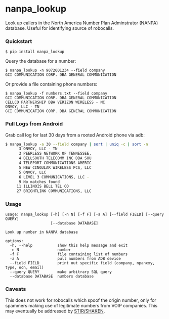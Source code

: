 # nanpa_lookup

Look up callers in the North America Number Plan Adminstrator (NANPA) database. Useful for identifying source of robocalls.

### Quickstart

    $ pip install nanpa_lookup

Query the database for a number:

    $ nanpa_lookup -n 9072001234 --field company
    GCI COMMUNICATION CORP. DBA GENERAL COMMUNICATION

Or provide a file containing phone numbers:

    $ nanpa_lookup -f numbers.txt --field company
    GCI COMMUNICATION CORP. DBA GENERAL COMMUNICATION
    CELLCO PARTNERSHIP DBA VERIZON WIRELESS - NC
    ONVOY, LLC - TN
    GCI COMMUNICATION CORP. DBA GENERAL COMMUNICATION
    

### Pull Logs from Android

Grab call log for last 30 days from a rooted Android phone via adb:

``` bash
$ nanpa_lookup -a 30 --field company | sort | uniq -c | sort -n
      3 ONVOY, LLC - TN
      3 PEERLESS NETWORK OF TENNESSEE,
      4 BELLSOUTH TELECOMM INC DBA SOU
      4 TELEPORT COMMUNICATIONS AMERIC
      5 NEW CINGULAR WIRELESS PCS, LLC
      5 ONVOY, LLC
      6 LEVEL 3 COMMUNICATIONS, LLC - 
      9 No matches found
     11 ILLINOIS BELL TEL CO
     27 BRIGHTLINK COMMUNICATIONS, LLC
```

### Usage

```
usage: nanpa_lookup [-h] [-n N] [-f F] [-a A] [--field FIELD] [--query QUERY]
                    [--database DATABASE]

Look up number in NANPA database

options:
  -h, --help           show this help message and exit
  -n N                 number
  -f F                 file containing list of numbers
  -a A                 pull numbers from ADB device
  --field FIELD        print out specific field (company, npanxxy, type, ocn, email)
  --query QUERY        make arbitrary SQL query
  --database DATABASE  numbers database
```

### Caveats

This does not work for robocalls which spoof the origin number, only for spammers making use of legitimate numbers from VOIP companies.  This may eventually be addressed by [STIR/SHAKEN](https://en.wikipedia.org/wiki/STIR/SHAKEN).
